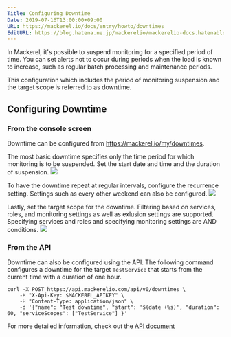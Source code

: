 ```yaml
---
Title: Configuring Downtime
Date: 2019-07-16T13:00:00+09:00
URL: https://mackerel.io/docs/entry/howto/downtimes
EditURL: https://blog.hatena.ne.jp/mackerelio/mackerelio-docs.hatenablog.mackerel.io/atom/entry/26006613439795642
---
```



In Mackerel, it's possible to suspend monitoring for a specified period of time.
You can set alerts not to occur during periods when the load is known to increase, such as regular batch processing and maintenance periods.

This configuration which includes the period of monitoring suspension and the target scope is referred to as downtime.

## Configuring Downtime
### From the console screen
Downtime can be configured from https://mackerel.io/my/downtimes.

The most basic downtime specifies only the time period for which monitoring is to be suspended.
Set the start date and time and the duration of suspension.
![](https://cdn-ak.f.st-hatena.com/images/fotolife/m/mackerelio/20190906/20190906173106.png)

To have the downtime repeat at regular intervals, configure the recurrence setting.
Settings such as every other weekend can also be configured.
![](https://cdn-ak.f.st-hatena.com/images/fotolife/m/mackerelio/20190906/20190906173111.png)

Lastly, set the target scope for the downtime.
Filtering based on services, roles, and monitoring settings as well as exlusion settings are supported.
Specifying services and roles and specifying monitoring settings are AND conditions.
![](https://cdn-ak.f.st-hatena.com/images/fotolife/m/mackerelio/20190906/20190906173100.png)

### From the API
Downtime can also be configured using the API.
The following command configures a downtime for the target `TestService` that starts from the current time with a duration of one hour.

```shell
curl -X POST https://api.mackerelio.com/api/v0/downtimes \
    -H "X-Api-Key: $MACKEREL_APIKEY" \
    -H "Content-Type: application/json" \
    -d '{"name": "Test downtime", "start": '$(date +%s)', "duration": 60, "serviceScopes": ["TestService"] }'
```

For more detailed information, check out the [API document](https://mackerel.io/api-docs/entry/downtimes)
